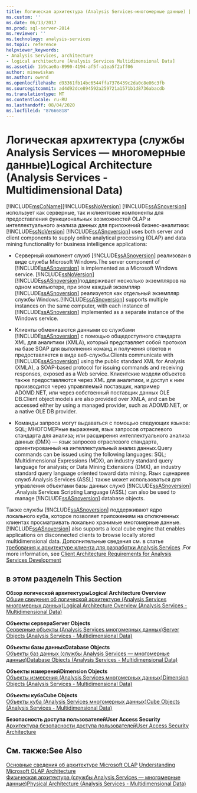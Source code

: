 ```yaml
---
title: Логическая архитектура (Analysis Services-многомерные данные) | Документация Майкрософт
ms.custom: ''
ms.date: 06/13/2017
ms.prod: sql-server-2014
ms.reviewer: ''
ms.technology: analysis-services
ms.topic: reference
helpviewer_keywords:
- Analysis Services, architecture
- logical architecture [Analysis Services Multidimensional Data]
ms.assetid: 1b9cae0a-8990-4194-af5f-a1ea5f2aff06
author: minewiskan
ms.author: owend
ms.openlocfilehash: d93361fb14bc6544ffa7376439c2da0c8e06c3fb
ms.sourcegitcommit: ad4d92dce894592a259721a1571b1d8736abacdb
ms.translationtype: MT
ms.contentlocale: ru-RU
ms.lasthandoff: 08/04/2020
ms.locfileid: "87666818"
---
```

# <a name="logical-architecture-analysis-services---multidimensional-data"></a><span data-ttu-id="d988b-102">Логическая архитектура (службы Analysis Services — многомерные данные)</span><span class="sxs-lookup"><span data-stu-id="d988b-102">Logical Architecture (Analysis Services - Multidimensional Data)</span></span>
  [!INCLUDE[msCoName](../../../includes/msconame-md.md)]<span data-ttu-id="d988b-103">[!INCLUDE[ssNoVersion](../../../includes/ssnoversion-md.md)] [!INCLUDE[ssASnoversion](../../../includes/ssasnoversion-md.md)] использует как серверные, так и клиентские компоненты для предоставления функциональных возможностей OLAP и интеллектуального анализа данных для приложений бизнес-аналитики:</span><span class="sxs-lookup"><span data-stu-id="d988b-103">[!INCLUDE[ssNoVersion](../../../includes/ssnoversion-md.md)] [!INCLUDE[ssASnoversion](../../../includes/ssasnoversion-md.md)] uses both server and client components to supply online analytical processing (OLAP) and data mining functionality for business intelligence applications:</span></span>  
  
-   <span data-ttu-id="d988b-104">Серверный компонент служб [!INCLUDE[ssASnoversion](../../../includes/ssasnoversion-md.md)] реализован в виде службы Microsoft Windows.</span><span class="sxs-lookup"><span data-stu-id="d988b-104">The server component of [!INCLUDE[ssASnoversion](../../../includes/ssasnoversion-md.md)] is implemented as a Microsoft Windows service.</span></span> [!INCLUDE[ssNoVersion](../../../includes/ssnoversion-md.md)]<span data-ttu-id="d988b-105">[!INCLUDE[ssASnoversion](../../../includes/ssasnoversion-md.md)]поддерживает несколько экземпляров на одном компьютере, при этом каждый экземпляр [!INCLUDE[ssASnoversion](../../../includes/ssasnoversion-md.md)] реализуется как отдельный экземпляр службы Windows.</span><span class="sxs-lookup"><span data-stu-id="d988b-105">[!INCLUDE[ssASnoversion](../../../includes/ssasnoversion-md.md)] supports multiple instances on the same computer, with each instance of [!INCLUDE[ssASnoversion](../../../includes/ssasnoversion-md.md)] implemented as a separate instance of the Windows service.</span></span>  
  
-   <span data-ttu-id="d988b-106">Клиенты обмениваются данными со службами [!INCLUDE[ssASnoversion](../../../includes/ssasnoversion-md.md)] с помощью общедоступного стандарта XML для аналитики (XMLA), который представляет собой протокол на базе SOAP для выполнения команд и получения ответов и предоставляется в виде веб-службы.</span><span class="sxs-lookup"><span data-stu-id="d988b-106">Clients communicate with [!INCLUDE[ssASnoversion](../../../includes/ssasnoversion-md.md)] using the public standard XML for Analysis (XMLA), a SOAP-based protocol for issuing commands and receiving responses, exposed as a Web service.</span></span> <span data-ttu-id="d988b-107">Клиентские модели объектов также предоставляются через XML для аналитики, и доступ к ним производится через управляемый поставщик, например ADOMD.NET, или через собственный поставщик данных OLE DB.</span><span class="sxs-lookup"><span data-stu-id="d988b-107">Client object models are also provided over XMLA, and can be accessed either by using a managed provider, such as ADOMD.NET, or a native OLE DB provider.</span></span>  
  
-   <span data-ttu-id="d988b-108">Команды запроса могут выдаваться с помощью следующих языков: SQL; МНОГОМЕРные выражения, язык запросов отраслевого стандарта для анализа; или расширения интеллектуального анализа данных (DMX) — язык запросов отраслевого стандарта, ориентированный на интеллектуальный анализ данных.</span><span class="sxs-lookup"><span data-stu-id="d988b-108">Query commands can be issued using the following languages: SQL; Multidimensional Expressions (MDX), an industry standard query language for analysis; or Data Mining Extensions (DMX), an industry standard query language oriented toward data mining.</span></span> <span data-ttu-id="d988b-109">Язык сценариев служб Analysis Services (ASSL) также может использоваться для управления объектами базы данных служб [!INCLUDE[ssASnoversion](../../../includes/ssasnoversion-md.md)] .</span><span class="sxs-lookup"><span data-stu-id="d988b-109">Analysis Services Scripting Language (ASSL) can also be used to manage [!INCLUDE[ssASnoversion](../../../includes/ssasnoversion-md.md)] database objects.</span></span>  
  
 <span data-ttu-id="d988b-110">Также службы [!INCLUDE[ssASnoversion](../../../includes/ssasnoversion-md.md)] поддерживают ядро локального куба, которое позволяет приложениям на отключенных клиентах просматривать локально хранимые многомерные данные.</span><span class="sxs-lookup"><span data-stu-id="d988b-110">[!INCLUDE[ssASnoversion](../../../includes/ssasnoversion-md.md)] also supports a local cube engine that enables applications on disconnected clients to browse locally stored multidimensional data.</span></span> <span data-ttu-id="d988b-111">Дополнительные сведения см. в статье [требования к архитектуре клиента для разработки Analysis Services](../olap-physical/client-architecture-requirements-for-analysis-services-development.md) .</span><span class="sxs-lookup"><span data-stu-id="d988b-111">For more information, see [Client Architecture Requirements for Analysis Services Development](../olap-physical/client-architecture-requirements-for-analysis-services-development.md)</span></span>  
  
## <a name="in-this-section"></a><span data-ttu-id="d988b-112">в этом разделе</span><span class="sxs-lookup"><span data-stu-id="d988b-112">In This Section</span></span>  
 <span data-ttu-id="d988b-113">**Обзор логической архитектуры**</span><span class="sxs-lookup"><span data-stu-id="d988b-113">**Logical Architecture Overview**</span></span>  
 [<span data-ttu-id="d988b-114">Общие сведения об логической архитектуре &#40;Analysis Services многомерных данных&#41;</span><span class="sxs-lookup"><span data-stu-id="d988b-114">Logical Architecture Overview &#40;Analysis Services - Multidimensional Data&#41;</span></span>](logical-architecture-overview-analysis-services-multidimensional-data.md)  
  
 <span data-ttu-id="d988b-115">**Объекты сервера**</span><span class="sxs-lookup"><span data-stu-id="d988b-115">**Server Objects**</span></span>  
 [<span data-ttu-id="d988b-116">Серверные объекты &#40;Analysis Services многомерных данных&#41;</span><span class="sxs-lookup"><span data-stu-id="d988b-116">Server Objects &#40;Analysis Services - Multidimensional Data&#41;</span></span>](server-objects-analysis-services-multidimensional-data.md)  
  
 <span data-ttu-id="d988b-117">**Объекты базы данных**</span><span class="sxs-lookup"><span data-stu-id="d988b-117">**Database Objects**</span></span>  
 [<span data-ttu-id="d988b-118">Объекты баз данных (службы Analysis Services — многомерные данные)</span><span class="sxs-lookup"><span data-stu-id="d988b-118">Database Objects &#40;Analysis Services - Multidimensional Data&#41;</span></span>](database-objects-analysis-services-multidimensional-data.md)  
  
 <span data-ttu-id="d988b-119">**Объекты измерений**</span><span class="sxs-lookup"><span data-stu-id="d988b-119">**Dimension Objects**</span></span>  
 [<span data-ttu-id="d988b-120">Объекты измерения &#40;Analysis Services многомерных данных&#41;</span><span class="sxs-lookup"><span data-stu-id="d988b-120">Dimension Objects &#40;Analysis Services - Multidimensional Data&#41;</span></span>](../../multidimensional-models-olap-logical-dimension-objects/dimension-objects-analysis-services-multidimensional-data.md)  
  
 <span data-ttu-id="d988b-121">**Объекты куба**</span><span class="sxs-lookup"><span data-stu-id="d988b-121">**Cube Objects**</span></span>  
 [<span data-ttu-id="d988b-122">Объекты куба &#40;Analysis Services многомерных данных&#41;</span><span class="sxs-lookup"><span data-stu-id="d988b-122">Cube Objects &#40;Analysis Services - Multidimensional Data&#41;</span></span>](../../multidimensional-models-olap-logical-cube-objects/cube-objects-analysis-services-multidimensional-data.md)  
  
 <span data-ttu-id="d988b-123">**Безопасность доступа пользователей**</span><span class="sxs-lookup"><span data-stu-id="d988b-123">**User Access Security**</span></span>  
 [<span data-ttu-id="d988b-124">Архитектура безопасности доступа пользователей</span><span class="sxs-lookup"><span data-stu-id="d988b-124">User Access Security Architecture</span></span>](understanding-microsoft-olap-logical-architecture.md)  
  
## <a name="see-also"></a><span data-ttu-id="d988b-125">См. также:</span><span class="sxs-lookup"><span data-stu-id="d988b-125">See Also</span></span>  
 <span data-ttu-id="d988b-126">[Основные сведения об архитектуре Microsoft OLAP](../olap-physical/understanding-microsoft-olap-architecture.md) </span><span class="sxs-lookup"><span data-stu-id="d988b-126">[Understanding Microsoft OLAP Architecture](../olap-physical/understanding-microsoft-olap-architecture.md) </span></span>  
 [<span data-ttu-id="d988b-127">Физическая архитектура (службы Analysis Services — многомерные данные)</span><span class="sxs-lookup"><span data-stu-id="d988b-127">Physical Architecture &#40;Analysis Services - Multidimensional Data&#41;</span></span>](../olap-physical/understanding-microsoft-olap-physical-architecture.md)  
  
  
